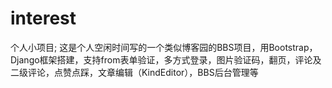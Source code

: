 # interest
个人小项目;
这是个人空闲时间写的一个类似博客园的BBS项目，用Bootstrap，Django框架搭建，支持from表单验证，多方式登录，图片验证码，翻页，评论及二级评论，点赞点踩，文章编辑（KindEditor），BBS后台管理等
